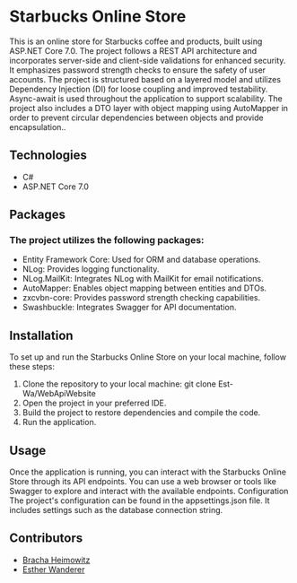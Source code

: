 # Starbucks Online Store
This is an online store for Starbucks coffee and products, built using ASP.NET Core 7.0. The project follows a REST API architecture and incorporates server-side and client-side validations for enhanced security. It emphasizes password strength checks to ensure the safety of user accounts. 
The project is structured based on a layered model and utilizes Dependency Injection (DI) for loose coupling and improved testability. 
Async-await is used throughout the application to support scalability. 
The project also includes a DTO layer with object mapping using AutoMapper in order to prevent circular dependencies between objects and provide encapsulation..

## Technologies
-	C#
-	ASP.NET Core 7.0
## Packages
### The project utilizes the following packages:
-	Entity Framework Core: Used for ORM and database operations.
-	NLog: Provides logging functionality.
-	NLog.MailKit: Integrates NLog with MailKit for email notifications.
-	AutoMapper: Enables object mapping between entities and DTOs.
-	zxcvbn-core: Provides password strength checking capabilities.
-	Swashbuckle: Integrates Swagger for API documentation.
## Installation
To set up and run the Starbucks Online Store on your local machine, follow these steps:
1.	Clone the repository to your local machine: git clone Est-Wa/WebApiWebsite
2.	Open the project in your preferred IDE.
3.	Build the project to restore dependencies and compile the code.
4.	Run the application.
## Usage
Once the application is running, you can interact with the Starbucks Online Store through its API endpoints. You can use a web browser or tools like Swagger to explore and interact with the available endpoints.
Configuration
The project's configuration can be found in the appsettings.json file. It includes settings such as the database connection string.
## Contributors
- [Bracha Heimowitz](https://github.com/bhandho)
- [Esther Wanderer](https://github.com/Est-Wa)




